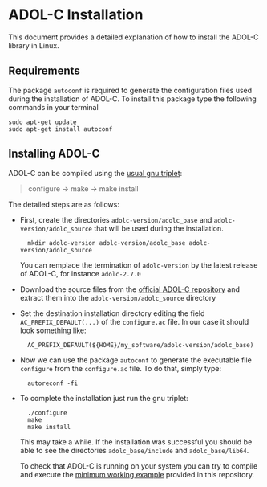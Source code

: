 # ADOL-C Installation

This document provides a detailed explanation of how to install the ADOL-C library in Linux.

## Requirements

The package `autoconf` is required to generate the configuration files used during the installation of ADOL-C.
To install this package type the following commands in your terminal

	sudo apt-get update
	sudo apt-get install autoconf


## Installing ADOL-C

ADOL-C can be compiled using the [usual gnu triplet](https://www.howtogeek.com/105413/how-to-compile-and-install-from-source-on-ubuntu/):

> configure -> make -> make install

The detailed steps are as follows:

- First, create the directories `adolc-version/adolc_base` and `adolc-version/adolc_source` that will be used during the installation.

		mkdir adolc-version adolc-version/adolc_base adolc-version/adolc_source
	
	You can remplace the termination of `adolc-version` by the latest release of ADOL-C, for instance `adolc-2.7.0`


- Download the source files from the [official ADOL-C repository](https://gitlab.com/adol-c/adol-c) and extract them into the `adolc-version/adolc_source` directory

- Set the destination installation directory editing the field `AC_PREFIX_DEFAULT(...)` of the `configure.ac` file. In our case it should look something like:
	
		AC_PREFIX_DEFAULT(${HOME}/my_software/adolc-version/adolc_base)

- Now we can use the package `autoconf` to generate the executable file `configure` from the `configure.ac` file. To do that, simply type:

		autoreconf -fi
	

- To complete the installation just run the gnu triplet:

		./configure
		make
		make install
		
	This may take a while. If the installation was successful you should be able to see the directories `adolc_base/include` and `adolc_base/lib64`. 
	
	To check  that ADOL-C is running on your system you can try to compile and execute the [minimum working example](./adolc_minimum_working_example.md) provided in this repository.


